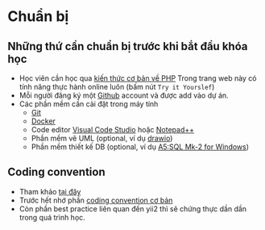 # Chuẩn bị

## Những thứ cần chuẩn bị trước khi bắt đầu khóa học

* Học viên cần học qua [kiến thức cơ bản về PHP](https://www.w3schools.com/php/DEFAULT.asp)
  Trong trang web này có tính năng thực hành online luôn (bấm nút `Try it Yourslef`)
* Mỗi người đăng ký một [Github](https://github.com/) account và được add vào dự án.
* Các phần mềm cần cài đặt trong máy tính
  * [Git](../git/install.md)
  * [Docker](../docker/install.md)
  * Code editor [Visual Code Studio](https://code.visualstudio.com/) hoặc [Notepad++](https://notepad-plus-plus.org/downloads/)
  * Phần mềm vẽ UML (optional, ví dụ [drawio](https://app.diagrams.net/))
  * Phần mềm thiết kế DB (optional, ví dụ [A5:SQL Mk-2 for Windows](https://a5m2.mmatsubara.com/index.en.html))

## Coding convention

* Tham khảo [tại đây](https://github.com/umbalaconmeogia/experiment/blob/master/yii2/codingConvention.md)
* Trước hết nhớ phần [coding convention cơ bản](https://github.com/umbalaconmeogia/experiment/blob/master/yii2/codingConvention.md#c%C6%A1-b%E1%BA%A3n)
* Còn phần best practice liên quan đến yii2 thì sẽ chứng thực dần dần trong quá trình học.